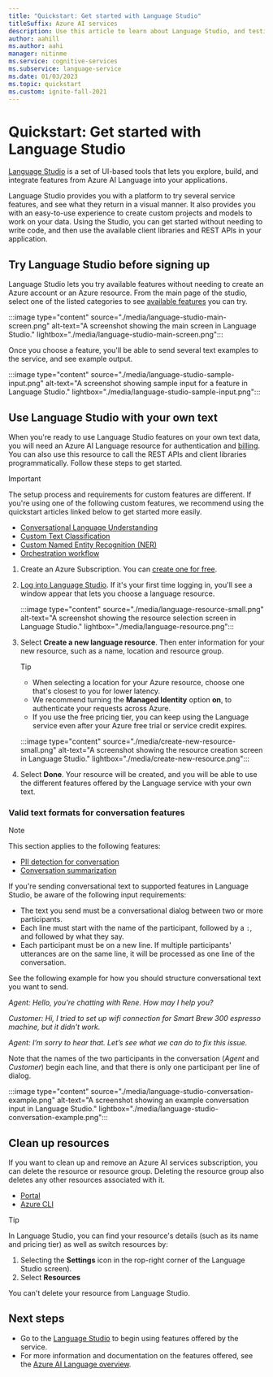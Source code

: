 ```yaml
---
title: "Quickstart: Get started with Language Studio"
titleSuffix: Azure AI services
description: Use this article to learn about Language Studio, and testing features of Azure AI Language
author: aahill
ms.author: aahi
manager: nitinme
ms.service: cognitive-services
ms.subservice: language-service
ms.date: 01/03/2023
ms.topic: quickstart
ms.custom: ignite-fall-2021
---
```


# Quickstart: Get started with Language Studio

[Language Studio](https://aka.ms/languageStudio) is a set of UI-based tools that lets you explore, build, and integrate features from Azure AI Language into your applications.

Language Studio provides you with a platform to try several service features, and see what they return in a visual manner. It also provides you with an easy-to-use experience to create custom projects and models to work on your data. Using the Studio, you can get started without needing to write code, and then use the available client libraries and REST APIs in your application.

## Try Language Studio before signing up

Language Studio lets you try available features without needing to create an Azure account or an Azure resource. From the main page of the studio, select one of the listed categories to see [available features](overview.md#available-features) you can try.

:::image type="content" source="./media/language-studio-main-screen.png" alt-text="A screenshot showing the main screen in Language Studio." lightbox="./media/language-studio-main-screen.png":::

Once you choose a feature, you'll be able to send several text examples to the service, and see example output.  

:::image type="content" source="./media/language-studio-sample-input.png" alt-text="A screenshot showing sample input for a feature in Language Studio." lightbox="./media/language-studio-sample-input.png":::

## Use Language Studio with your own text

When you're ready to use Language Studio features on your own text data, you will need an Azure AI Language resource for authentication and [billing](https://aka.ms/unifiedLanguagePricing). You can also use this resource to call the REST APIs and client libraries programmatically. Follow these steps to get started. 

> [!IMPORTANT] 
> The setup process and requirements for custom features are different. If you're using one of the following custom features, we recommend using the quickstart articles linked below to get started more easily.  
> * [Conversational Language Understanding](./conversational-language-understanding/quickstart.md)
> * [Custom Text Classification](./custom-text-classification/quickstart.md)
> * [Custom Named Entity Recognition (NER)](./custom-named-entity-recognition/quickstart.md) 
> * [Orchestration workflow](./orchestration-workflow/quickstart.md)

1. Create an Azure Subscription. You can [create one for free](https://azure.microsoft.com/free/ai/). 

2. [Log into Language Studio](https://aka.ms/languageStudio). If it's your first time logging in, you'll see a window appear that lets you choose a language resource. 

   :::image type="content" source="./media/language-resource-small.png" alt-text="A screenshot showing the resource selection screen in Language Studio." lightbox="./media/language-resource.png":::

3. Select **Create a new language resource**. Then enter information for your new resource, such as a name, location and resource group.

    
    > [!TIP]
    > * When selecting a location for your Azure resource, choose one that's closest to you for lower latency.
    > * We recommend turning the **Managed Identity** option **on**, to authenticate your requests across Azure.
    > * If you use the free pricing tier, you can keep using the Language service even after your Azure free trial or service credit expires. 

    :::image type="content" source="./media/create-new-resource-small.png" alt-text="A screenshot showing the resource creation screen in Language Studio." lightbox="./media/create-new-resource.png":::

4. Select **Done**. Your resource will be created, and you will be able to use the different features offered by the Language service with your own text.


### Valid text formats for conversation features

> [!NOTE]
> This section applies to the following features:
> * [PII detection for conversation](./personally-identifiable-information/overview.md)
> * [Conversation summarization](./summarization/overview.md?tabs=conversation-summarization)

If you're sending conversational text to supported features in Language Studio, be aware of the following input requirements: 
* The text you send must be a conversational dialog between two or more participants.
* Each line must start with the name of the participant, followed by a `:`, and followed by what they say.
* Each participant must be on a new line. If multiple participants' utterances are on the same line, it will be processed as one line of the conversation.

See the following example for how you should structure conversational text you want to send.

*Agent: Hello, you're chatting with Rene. How may I help you?*

*Customer: Hi, I tried to set up wifi connection for Smart Brew 300 espresso machine, but it didn't work.*

*Agent: I’m sorry to hear that. Let’s see what we can do to fix this issue.*

Note that the names of the two participants in the conversation (*Agent* and *Customer*) begin each line, and that there is only one participant per line of dialog. 

:::image type="content" source="./media/language-studio-conversation-example.png" alt-text="A screenshot showing an example conversation input in Language Studio." lightbox="./media/language-studio-conversation-example.png":::

## Clean up resources

If you want to clean up and remove an Azure AI services subscription, you can delete the resource or resource group. Deleting the resource group also deletes any other resources associated with it.

* [Portal](../cognitive-services-apis-create-account.md#clean-up-resources)
* [Azure CLI](../cognitive-services-apis-create-account-cli.md#clean-up-resources)

> [!TIP]
> In Language Studio, you can find your resource's details (such as its name and pricing tier) as well as switch resources by:
> 1. Selecting the **Settings** icon in the rop-right corner of the Language Studio screen). 
> 2. Select **Resources**
>
> You can't delete your resource from Language Studio. 

## Next steps

* Go to the [Language Studio](https://aka.ms/languageStudio) to begin using features offered by the service.
* For more information and documentation on the features offered, see the [Azure AI Language overview](overview.md). 
